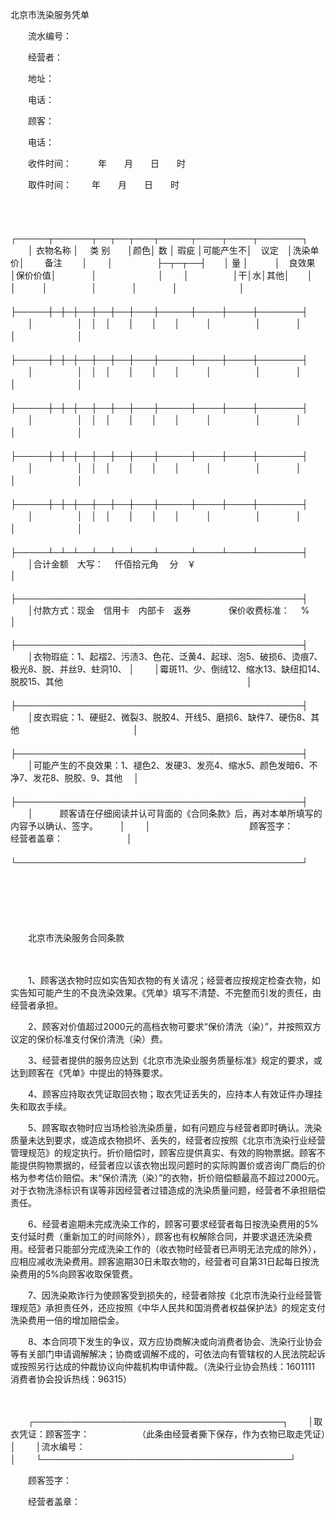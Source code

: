 



北京市洗染服务凭单



 

　　流水编号：　　

　　经营者：　　　　　　　　　　　　 

　　地址：　　　　　　　　　　　　　　　

　　电话：　　

　　顾客：　　　　　　　　　　　　　 

　　电话：　　

　　收件时间：　　　年　　月　　日　　时　　　　

　　取件时间：　　 年　　月　　日　　时

　　


　　┌─────┬──────┬──┬──┬───┬─────┬────┬────┬───────┐
　　│ 衣物名称 │　 类 别　　│颜色│ 数 │ 瑕疵 │可能产生不│　议定　│洗染单价│　　 备注　　 │
　　│　　　　　├─┬─┬──┤　　│ 量 │　　　│　良效果　│保价价值│　　　　│　　　　　　　│
　　│　　　　　│干│水│其他│　　│　　│　　　│　　　　　│　　　　│　　　　│　　　　　　　│
　　├─────┼─┼─┼──┼──┼──┼───┼─────┼────┼────┼───────┤
　　│　　　　　│　│　│　　│　　│　　│　　　│　　　　　│　　　　│　　　　│　　　　　　　│
　　├─────┼─┼─┼──┼──┼──┼───┼─────┼────┼────┼───────┤
　　│　　　　　│　│　│　　│　　│　　│　　　│　　　　　│　　　　│　　　　│　　　　　　　│
　　├─────┼─┼─┼──┼──┼──┼───┼─────┼────┼────┼───────┤
　　│　　　　　│　│　│　　│　　│　　│　　　│　　　　　│　　　　│　　　　│　　　　　　　│
　　├─────┼─┼─┼──┼──┼──┼───┼─────┼────┼────┼───────┤
　　│　　　　　│　│　│　　│　　│　　│　　　│　　　　　│　　　　│　　　　│　　　　　　　│
　　├─────┼─┼─┼──┼──┼──┼───┼─────┼────┼────┼───────┤
　　│　　　　　│　│　│　　│　　│　　│　　　│　　　　　│　　　　│　　　　│　　　　　　　│
　　├─────┴─┴─┴──┴──┴──┴───┴─────┴────┴────┴───────┤
　　│合计金额　大写：　 仟佰拾元角　 分　￥　　　　　　　　　　　　　　　　　　　　　　　　　　　│
　　├──────────────────────────────────────────────┤
　　│付款方式：现金　信用卡　内部卡　返券　　　　 保价收费标准：　 %　　　　　　　　　 │
　　├──────────────────────────────────────────────┤
　　│衣物瑕疵：1、起褶2、污渍3、色花、泛黄4、起球、泡5、破损6、烫痕7、极光8、脱、并丝9、蛀洞10、 │
　　│霉斑11、少、倒绒12、缩水13、缺纽扣14、脱胶15、其他　　　　　　　　　　　　　　　　　　　　　│
　　├──────────────────────────────────────────────┤
　　│皮衣瑕疵：1、硬挺2、微裂3、脱胶4、开线5、磨损6、缺件7、硬伤8、其他　　　　　　　　　　　　　│
　　├──────────────────────────────────────────────┤
　　│可能产生的不良效果：1、褪色2、发硬3、发亮4、缩水5、颜色发暗6、不净7、发花8、脱胶、9、其他　 │
　　├──────────────────────────────────────────────┤
　　│　　　顾客请在仔细阅读并认可背面的《合同条款》后，再对本单所填写的内容予以确认、签字。　　　│
　　│　　　　　　　　　　　 顾客签字：　　　　　　　　　　　　　　　　经营者盖章：　　　　　　　 │
　　└──────────────────────────────────────────────┘
　　


　　

　　


 　　北京市洗染服务合同条款
 
　　



　　1、顾客送衣物时应如实告知衣物的有关请况；经营者应按规定检查衣物，如实告知可能产生的不良洗染效果。《凭单》填写不清楚、不完整而引发的责任，由经营者承担。　　

　　2、顾客对价值超过2000元的高档衣物可要求“保价清洗（染）”，并按照双方议定的保价标准支付保价清洗（染）费。　　

　　3、经营者提供的服务应达到《北京市洗染业服务质量标准》规定的要求，或达到顾客在《凭单》中提出的特殊要求。　　

　　4、顾客应持取衣凭证取回衣物；取衣凭证丢失的，应持本人有效证件办理挂失和取衣手续。　　

　　5、顾客取衣物时应当场检验洗染质量，如有问题应与经营者即时确认。洗染质量未达到要求，或造成衣物损坏、丢失的，经营者应按照《北京市洗染行业经营管理规范》的规定执行。折价赔偿时，顾客应提供真实、有效的购物票据。顾客不能提供购物票据的，经营者应以该衣物出现问题时的实际购置价或咨询厂商后的价格为参考估价赔偿。未“保价清洗（染）”的衣物，折价赔偿额最高不超过2000元。对于衣物洗涤标识有误等非因经营者过错造成的洗染质量问题，经营者不承担赔偿责任。　　

　　6、经营者逾期未完成洗染工作的，顾客可要求经营者每日按洗染费用的5%支付延时费（重新加工的时间除外），顾客也有权解除合同，并要求退还洗染费用。经营者只能部分完成洗染工作的（收衣物时经营者已声明无法完成的除外），应相应减收洗染费用。顾客逾期30日未取衣物的，经营者可自第31日起每日按洗染费用的5%向顾客收取保管费。　　

　　7、因洗染欺诈行为使顾客受到损失的，经营者除按《北京市洗染行业经营管理规范》承担责任外，还应按照《中华人民共和国消费者权益保护法》的规定支付洗染费用一倍的增加赔偿金。　　

　　8、本合同项下发生的争议，双方应协商解决或向消费者协会、洗染行业协会等有关部门申请调解解决；协商或调解不成的，可依法向有管辖权的人民法院起诉或按照另行达成的仲裁协议向仲裁机构申请仲裁。（洗染行业协会热线：1601111　消费者协会投诉热线：96315）

　　


　　┌────────────────────────────────────────┐
　　│取衣凭证：顾客签字：　　　　　　（此条由经营者撕下保存，作为衣物已取走凭证）　　│
　　│流水编号：　　　　　　　　　　　　　　　　　　　　　　　　　　　　　　　　　　　│
　　└────────────────────────────────────────┘
　　


　　顾客签字：　　　　　　　　　　　　　　　　

　　经营者盖章：